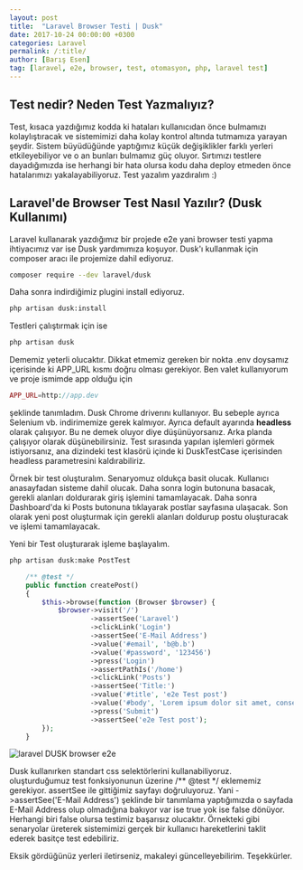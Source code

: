 ```yaml
---
layout: post
title:  "Laravel Browser Testi | Dusk"
date: 2017-10-24 00:00:00 +0300
categories: Laravel
permalink: /:title/
author: [Barış Esen]
tag: [laravel, e2e, browser, test, otomasyon, php, laravel test]
---
```


## Test nedir? Neden Test Yazmalıyız?
Test, kısaca yazdığımız kodda ki hataları kullanıcıdan önce bulmamızı kolaylıştıracak ve sistemimizi daha kolay kontrol altında tutmamıza yarayan şeydir. Sistem büyüdüğünde yaptığımız küçük değişiklikler farklı yerleri etkileyebiliyor ve o an bunları bulmamız güç oluyor. Sırtımızı testlere dayadığımızda ise herhangi bir hata olursa kodu daha deploy etmeden önce hatalarımızı yakalayabiliyoruz.
Test yazalım yazdıralım :)

## Laravel'de Browser Test Nasıl Yazılır? (Dusk Kullanımı)
Laravel kullanarak yazdığımız bir projede e2e yani browser testi yapma ihtiyacımız var ise Dusk yardımımıza koşuyor. Dusk'ı kullanmak için composer aracı ile projemize dahil ediyoruz.
```sh
composer require --dev laravel/dusk
```

Daha sonra indirdiğimiz plugini install ediyoruz.
```sh
php artisan dusk:install
```

Testleri çalıştırmak için ise
```sh
php artisan dusk
```
Dememiz yeterli olucaktır. Dikkat etmemiz gereken bir nokta .env doysamız içerisinde ki APP_URL kısmı doğru olması gerekiyor. Ben valet kullanıyorum ve proje ismimde app olduğu için
```php
APP_URL=http://app.dev
```
şeklinde tanımladım. Dusk Chrome driverını kullanıyor. Bu sebeple ayrıca Selenium vb. indirimemize gerek kalmıyor. Ayrıca default ayarında **headless** olarak çalışıyor. Bu ne demek oluyor diye düşünüyorsanız. Arka planda çalışıyor olarak düşünebilirsiniz. Test sırasında yapılan işlemleri görmek istiyorsanız, ana dizindeki test klasörü içinde ki DuskTestCase içerisinden headless parametresini kaldırabiliriz.

Örnek bir test oluşturalım. Senaryomuz oldukça basit olucak. Kullanıcı anasayfadan sisteme dahil olucak. Daha sonra login butonuna basacak, gerekli alanları doldurarak giriş işlemini tamamlayacak. Daha sonra Dashboard'da ki Posts butonuna tıklayarak postlar sayfasına ulaşacak. Son olarak yeni post oluşturmak için gerekli alanları doldurup postu oluşturacak ve işlemi tamamlayacak.

Yeni bir Test oluşturarak işleme başlayalım.
```sh
php artisan dusk:make PostTest
```

```php
    /** @test */
    public function createPost()
    {
        $this->browse(function (Browser $browser) {
            $browser->visit('/')
                    ->assertSee('Laravel')
                    ->clickLink('Login')
                    ->assertSee('E-Mail Address')
                    ->value('#email', 'b@b.b')
                    ->value('#password', '123456')
                    ->press('Login')
                    ->assertPathIs('/home')
                    ->clickLink('Posts')
                    ->assertSee('Title:')
                    ->value('#title', 'e2e Test post')
                    ->value('#body', 'Lorem ipsum dolor sit amet, consectetur adipisicing elit. Ad, adipisci dicta ducimus eos exercitationem ipsam labore maiores numquam officiis reiciendis repellendus similique sunt tempora velit veniam. At autem placeat reprehenderit!')
                    ->press('Submit')
                    ->assertSee('e2e Test post');
        });
    }
```

![laravel DUSK browser e2e](https://res.cloudinary.com/deuit9vp2/image/upload/v1508795391/barisesencom/browser-test.png)


Dusk kullanırken standart css selektörlerini kullanabiliyoruz. oluşturduğumuz test fonksiyonunun üzerine /** @test */ eklememiz gerekiyor. assertSee ile gittiğimiz sayfayı doğruluyoruz. Yani ->assertSee('E-Mail Address') şeklinde bir tanımlama yaptığımızda o sayfada E-Mail Address olup olmadığına bakıyor var ise true yok ise false dönüyor. Herhangi biri false olursa testimiz başarısız olucaktır.
Örnekteki gibi senaryolar üreterek sistemimizi gerçek bir kullanıcı hareketlerini taklit ederek basitçe test edebiliriz.

Eksik gördüğünüz yerleri iletirseniz, makaleyi güncelleyebilirim. Teşekkürler.

